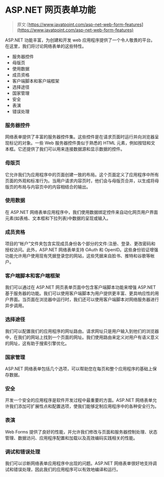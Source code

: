 # ASP.NET 网页表单功能

> 原文:[https://www.javatpoint.com/asp-net-web-form-features](https://www.javatpoint.com/asp-net-web-form-features)

ASP.NET 功能丰富，为创建和开发 web 应用程序提供了一个令人敬畏的平台。在这里，我们将讨论网络表单的这些特性。

*   服务器控件
*   母版页
*   使用数据
*   成员资格
*   客户端脚本和客户端框架
*   选择途径
*   国家管理
*   安全
*   表演
*   错误处理

### 服务器控件

网络表单提供了丰富的服务器控件集。这些控件是在请求页面时运行并向浏览器呈现标记的对象。一些 Web 服务器控件类似于熟悉的 HTML 元素，例如按钮和文本框。它还提供了我们可以用来连接数据源和显示数据的控件。

### 母版页

它允许我们为应用程序中的页面创建一致的布局。这个页面定义了应用程序中所有页面的外观和标准行为。当用户请求内容页时，他们会与母版页合并，以生成将母版页的布局与内容页中的内容相结合的输出。

### 使用数据

在 ASP.NET 网络表单应用程序中，我们使用数据绑定控件来自动化网页用户界面元素(如表格、文本框和下拉列表)中数据的呈现或输入。

### 成员资格

项目的“帐户”文件夹包含实现成员身份各个部分的文件:注册、登录、更改密码和授权访问。此外，ASP.NET 网络表单支持 OAuth 和 OpenID。这些身份验证增强功能允许用户使用现有凭据登录您的网站，这些凭据来自脸书、推特和谷歌等帐户。

### 客户端脚本和客户端框架

我们可以通过在 ASP.NET 网页表单页面中包含客户端脚本功能来增强 ASP.NET 基于服务器的功能。我们可以使用客户端脚本为用户提供更丰富、更具响应性的用户界面。当页面在浏览器中运行时，我们还可以使用客户端脚本对网络服务器进行异步调用。

### 选择途径

我们可以配置我们的应用程序的网址路由。请求网址只是用户输入到他们的浏览器中，在我们的网站上找到一个页面的网址。我们使用路由来定义对用户有语义意义的网址，这有助于搜索引擎优化。

### 国家管理

ASP.NET 网络表单包括几个选项，可以帮助您在每页和整个应用程序的基础上保存数据。

### 安全

开发一个安全的应用程序是软件开发过程中最重要的方面。ASP.NET 网络表单允许我们添加可扩展性点和配置选项，使我们能够定制应用程序中的各种安全行为。

### 表演

Web Forms 提供了良好的性能，并允许我们修改与页面和服务器控制处理、状态管理、数据访问、应用程序配置和加载以及高效编码实践相关的性能。

### 调试和错误处理

我们可以诊断网络表单应用程序中出现的问题。ASP.NET 网络表单很好地支持调试和错误处理，因此我们的应用程序可以有效地编译和运行。